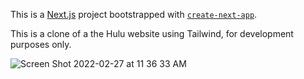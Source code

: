 This is a [Next.js](https://nextjs.org/) project bootstrapped with [`create-next-app`](https://github.com/vercel/next.js/tree/canary/packages/create-next-app).

This is a clone of a the Hulu website using Tailwind, for development purposes only.

![Screen Shot 2022-02-27 at 11 36 33 AM](https://user-images.githubusercontent.com/59614789/155891068-96fe673d-e43f-45fd-bbed-14371596c3ed.png)
